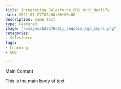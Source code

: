 ```yaml
---
title: Integrating Salesforce CMS With Netlify
date: 2021-01-27T08:00:00+00:00
description: Some Text
type: Featured
image: "/images/b23676c01j_sequoia_rgb_smp-1.png"
categories:
- Salesforce
tags:
- Learning
- CMS

---
```

Main Content

This is the main body of text